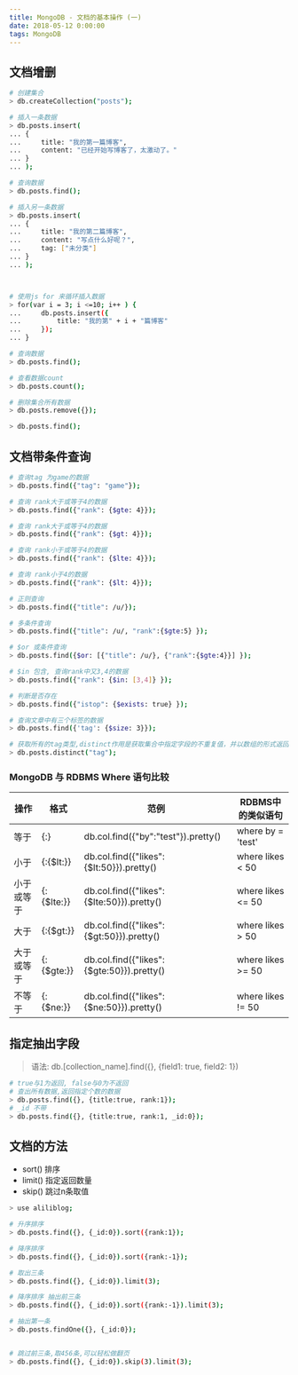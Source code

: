```yaml
---
title: MongoDB - 文档的基本操作 (一)
date: 2018-05-12 0:00:00
tags: MongoDB
---
```


## 文档增删

~~~bash
# 创建集合
> db.createCollection("posts");

# 插入一条数据
> db.posts.insert(
... {
...     title: "我的第一篇博客",
...     content: "已经开始写博客了，太激动了。"
... }
... );

# 查询数据
> db.posts.find();

# 插入另一条数据
> db.posts.insert(
... {
...     title: "我的第二篇博客",
...     content: "写点什么好呢？",
...     tag: ["未分类"]
... }
... );



# 使用js for 来循环插入数据
> for(var i = 3; i <=10; i++ ) {
...     db.posts.insert({
...         title: "我的第" + i + "篇博客"
...     });
... }

# 查询数据
> db.posts.find();

# 查看数据count
> db.posts.count();

# 删除集合所有数据
> db.posts.remove({});

> db.posts.find();
~~~

## 文档带条件查询

```bash
# 查询tag 为game的数据
> db.posts.find({"tag": "game"});

# 查询 rank大于或等于4的数据
> db.posts.find({"rank": {$gte: 4}});

# 查询 rank大于或等于4的数据
> db.posts.find({"rank": {$gt: 4}});

# 查询 rank小于或等于4的数据
> db.posts.find({"rank": {$lte: 4}});

# 查询 rank小于4的数据
> db.posts.find({"rank": {$lt: 4}});

# 正则查询
> db.posts.find({"title": /u/});

# 多条件查询
> db.posts.find({"title": /u/, "rank":{$gte:5} });

# $or 或条件查询
> db.posts.find({$or: [{"title": /u/}, {"rank":{$gte:4}}] });

# $in 包含, 查询rank中又3,4的数据
> db.posts.find({"rank": {$in: [3,4]} });

# 判断是否存在
> db.posts.find({"istop": {$exists: true} });

# 查询文章中有三个标签的数据
> db.posts.find({'tag': {$size: 3}});

# 获取所有的tag类型,distinct作用是获取集合中指定字段的不重复值，并以数组的形式返回
> db.posts.distinct("tag");

```

### MongoDB 与 RDBMS Where 语句比较
|操作	|格式	|范例	|RDBMS中的类似语句
| -------------    |-------------|-------------|-------------|
|等于	|{<key>:<value>}	|db.col.find({"by":"test"}).pretty()	|where by = 'test'
|小于	|{<key>:{$lt:<value>}}	|db.col.find({"likes":{$lt:50}}).pretty()	|where likes < 50
|小于或等于	|{<key>:{$lte:<value>}}	|db.col.find({"likes":{$lte:50}}).pretty()	|where likes <= 50
|大于	|{<key>:{$gt:<value>}}	|db.col.find({"likes":{$gt:50}}).pretty()	|where likes > 50
|大于或等于	|{<key>:{$gte:<value>}}	|db.col.find({"likes":{$gte:50}}).pretty()	|where likes >= 50
|不等于	|{<key>:{$ne:<value>}}	|db.col.find({"likes":{$ne:50}}).pretty()	|where likes != 50


## 指定抽出字段
> 语法: db.[collection_name].find({}, {field1: true, field2: 1})

```bash
# true与1为返回, false与0为不返回
# 查出所有数据,返回指定个数的数据
> db.posts.find({}, {title:true, rank:1});
# _id 不带
> db.posts.find({}, {title:true, rank:1, _id:0});

```

## 文档的方法
* sort() 排序
* limit() 指定返回数量
* skip() 跳过n条取值

```bash
> use aliliblog;

# 升序排序
> db.posts.find({}, {_id:0}).sort({rank:1}); 

# 降序排序
> db.posts.find({}, {_id:0}).sort({rank:-1});

# 取出三条
> db.posts.find({}, {_id:0}).limit(3);

# 降序排序 抽出前三条
> db.posts.find({}, {_id:0}).sort({rank:-1}).limit(3);

# 抽出第一条
> db.posts.findOne({}, {_id:0});


# 跳过前三条,取456条,可以轻松做翻页
> db.posts.find({}, {_id:0}).skip(3).limit(3);
```